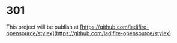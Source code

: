 # 301

This project will be publish at [https://github.com/ladifire-opensource/stylex](https://github.com/ladifire-opensource/stylex)
